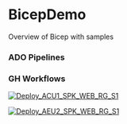 # BicepDemo
Overview of Bicep with samples

### ADO Pipelines


### GH Workflows

[![Deploy_ACU1_SPK_WEB_RG_S1](https://github.com/brwilkinson/BicepDemo/actions/workflows/GH-actions-ACU1-SPK-WEB-S1.yml/badge.svg)](https://github.com/brwilkinson/BicepDemo/actions/workflows/GH-actions-ACU1-SPK-WEB-S1.yml)

[![Deploy_AEU2_SPK_WEB_RG_S1](https://github.com/brwilkinson/BicepDemo/actions/workflows/GH-actions-AEU2-SPK-WEB-S1.yml/badge.svg)](https://github.com/brwilkinson/BicepDemo/actions/workflows/GH-actions-AEU2-SPK-WEB-S1.yml)
